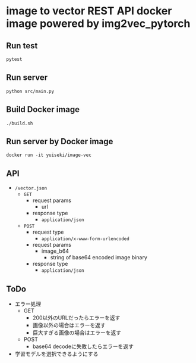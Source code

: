 # image to vector REST API docker image powered by img2vec_pytorch

## Run test
```
pytest
```

## Run server
```
python src/main.py
```

## Build Docker image
```
./build.sh
```

## Run server by Docker image
```
docker run -it yuiseki/image-vec
```

## API
- `/vector.json`
  - `GET`
    - request params
      - url
    - response type
      - `application/json`
  - `POST`
    - request type
      - `application/x-www-form-urlencoded`
    - request params
      - image_b64
        - string of base64 encoded image binary
    - response type
      - `application/json`

## ToDo
- エラー処理
  - GET
    - 200以外のURLだったらエラーを返す
    - 画像以外の場合はエラーを返す
    - 巨大すぎる画像の場合はエラーを返す
  - POST
    - base64 decodeに失敗したらエラーを返す
- 学習モデルを選択できるようにする

